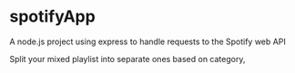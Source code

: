 # spotifyApp

A node.js project using express to handle requests to the Spotify web API

Split your mixed playlist into separate ones based on category,
